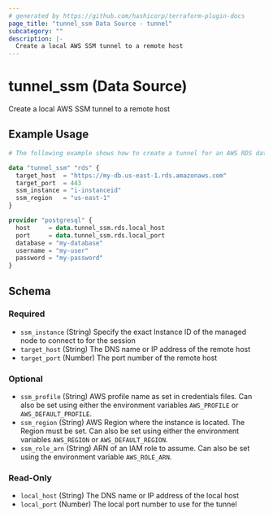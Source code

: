 ```yaml
---
# generated by https://github.com/hashicorp/terraform-plugin-docs
page_title: "tunnel_ssm Data Source - tunnel"
subcategory: ""
description: |-
  Create a local AWS SSM tunnel to a remote host
---
```


# tunnel_ssm (Data Source)

Create a local AWS SSM tunnel to a remote host

## Example Usage

```terraform
# The following example shows how to create a tunnel for an AWS RDS database.

data "tunnel_ssm" "rds" {
  target_host  = "https://my-db.us-east-1.rds.amazonaws.com"
  target_port  = 443
  ssm_instance = "i-instanceid"
  ssm_region   = "us-east-1"
}

provider "postgresql" {
  host     = data.tunnel_ssm.rds.local_host
  port     = data.tunnel_ssm.rds.local_port
  database = "my-database"
  username = "my-user"
  password = "my-password"
}
```

<!-- schema generated by tfplugindocs -->
## Schema

### Required

- `ssm_instance` (String) Specify the exact Instance ID of the managed node to connect to for the session
- `target_host` (String) The DNS name or IP address of the remote host
- `target_port` (Number) The port number of the remote host

### Optional

- `ssm_profile` (String) AWS profile name as set in credentials files. Can also be set using either the environment variables `AWS_PROFILE` or `AWS_DEFAULT_PROFILE`.
- `ssm_region` (String) AWS Region where the instance is located. The Region must be set. Can also be set using either the environment variables `AWS_REGION` or `AWS_DEFAULT_REGION`.
- `ssm_role_arn` (String) ARN of an IAM role to assume. Can also be set using the environment variable `AWS_ROLE_ARN`.

### Read-Only

- `local_host` (String) The DNS name or IP address of the local host
- `local_port` (Number) The local port number to use for the tunnel
